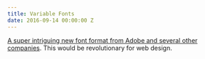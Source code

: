 ```yaml
---
title: Variable Fonts
date: 2016-09-14 00:00:00 Z
---
```


[A super intriguing new font format from Adobe and several other companies](http://blog.typekit.com/2016/09/14/variable-fonts-a-new-kind-of-font-for-flexible-design/). This would be revolutionary for web design. 
